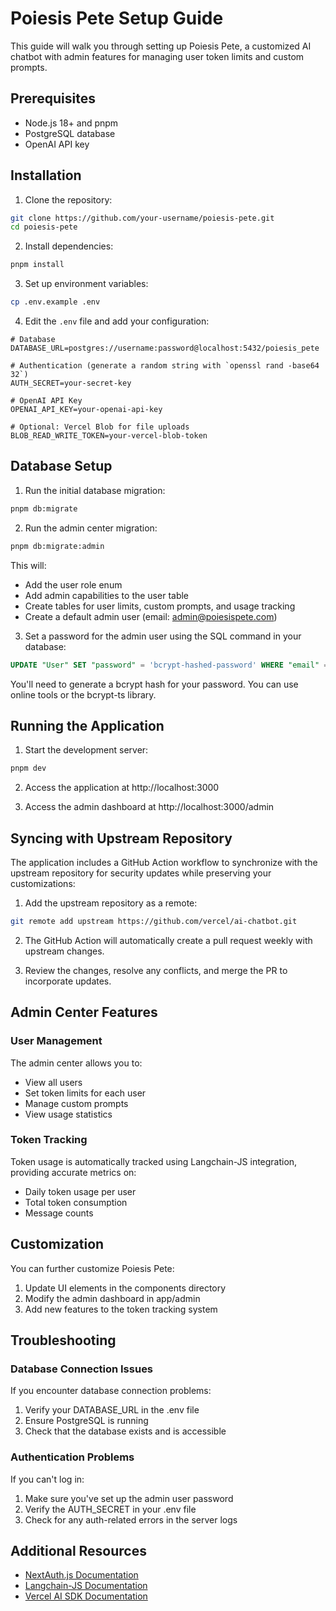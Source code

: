 # Poiesis Pete Setup Guide

This guide will walk you through setting up Poiesis Pete, a customized AI chatbot with admin features for managing user token limits and custom prompts.

## Prerequisites

- Node.js 18+ and pnpm
- PostgreSQL database
- OpenAI API key

## Installation

1. Clone the repository:

```bash
git clone https://github.com/your-username/poiesis-pete.git
cd poiesis-pete
```

2. Install dependencies:

```bash
pnpm install
```

3. Set up environment variables:

```bash
cp .env.example .env
```

4. Edit the `.env` file and add your configuration:

```
# Database
DATABASE_URL=postgres://username:password@localhost:5432/poiesis_pete

# Authentication (generate a random string with `openssl rand -base64 32`)
AUTH_SECRET=your-secret-key

# OpenAI API Key
OPENAI_API_KEY=your-openai-api-key

# Optional: Vercel Blob for file uploads
BLOB_READ_WRITE_TOKEN=your-vercel-blob-token
```

## Database Setup

1. Run the initial database migration:

```bash
pnpm db:migrate
```

2. Run the admin center migration:

```bash
pnpm db:migrate:admin
```

This will:
- Add the user role enum
- Add admin capabilities to the user table
- Create tables for user limits, custom prompts, and usage tracking
- Create a default admin user (email: admin@poiesispete.com)

3. Set a password for the admin user using the SQL command in your database:

```sql
UPDATE "User" SET "password" = 'bcrypt-hashed-password' WHERE "email" = 'admin@poiesispete.com';
```

You'll need to generate a bcrypt hash for your password. You can use online tools or the bcrypt-ts library.

## Running the Application

1. Start the development server:

```bash
pnpm dev
```

2. Access the application at http://localhost:3000

3. Access the admin dashboard at http://localhost:3000/admin

## Syncing with Upstream Repository

The application includes a GitHub Action workflow to synchronize with the upstream repository for security updates while preserving your customizations:

1. Add the upstream repository as a remote:

```bash
git remote add upstream https://github.com/vercel/ai-chatbot.git
```

2. The GitHub Action will automatically create a pull request weekly with upstream changes.

3. Review the changes, resolve any conflicts, and merge the PR to incorporate updates.

## Admin Center Features

### User Management

The admin center allows you to:
- View all users
- Set token limits for each user
- Manage custom prompts
- View usage statistics

### Token Tracking

Token usage is automatically tracked using Langchain-JS integration, providing accurate metrics on:
- Daily token usage per user
- Total token consumption
- Message counts

## Customization

You can further customize Poiesis Pete:

1. Update UI elements in the components directory
2. Modify the admin dashboard in app/admin
3. Add new features to the token tracking system

## Troubleshooting

### Database Connection Issues

If you encounter database connection problems:

1. Verify your DATABASE_URL in the .env file
2. Ensure PostgreSQL is running
3. Check that the database exists and is accessible

### Authentication Problems

If you can't log in:

1. Make sure you've set up the admin user password
2. Verify the AUTH_SECRET in your .env file
3. Check for any auth-related errors in the server logs

## Additional Resources

- [NextAuth.js Documentation](https://next-auth.js.org/getting-started/introduction)
- [Langchain-JS Documentation](https://js.langchain.com/docs/)
- [Vercel AI SDK Documentation](https://sdk.vercel.ai/docs) 